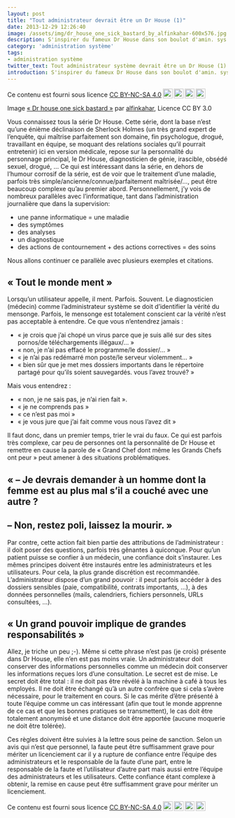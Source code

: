 ```yaml
---
layout: post
title: "Tout administrateur devrait être un Dr House (1)"
date: 2013-12-29 12:26:40
image: /assets/img/dr_house_one_sick_bastard_by_alfinkahar-600x576.jpg
description: S'inspirer du fameux Dr House dans son boulot d'amin. sys.
category: 'administration système'
tags:
- administration système
twitter_text: Tout administrateur système devrait être un Dr House (1)
introduction: S'inspirer du fameux Dr House dans son boulot d'amin. sys.
---
```


Ce contenu est fourni sous licence [CC BY-NC-SA 4.0](https://creativecommons.org/licenses/by-nc-sa/4.0/deed.fr)<img style="height:22px!important;margin-left:3px;vertical-align:text-bottom;" src="https://mirrors.creativecommons.org/presskit/icons/cc.svg?ref=chooser-v1"><img style="height:22px!important;margin-left:3px;vertical-align:text-bottom;" src="https://mirrors.creativecommons.org/presskit/icons/by.svg?ref=chooser-v1"><img style="height:22px!important;margin-left:3px;vertical-align:text-bottom;" src="https://mirrors.creativecommons.org/presskit/icons/nc.svg?ref=chooser-v1"><img style="height:22px!important;margin-left:3px;vertical-align:text-bottom;" src="https://mirrors.creativecommons.org/presskit/icons/sa.svg?ref=chooser-v1">

Image [« Dr house one sick bastard »](http://alfinkahar.deviantart.com/art/dr-house-one-sick-bastard-152264790) par [alfinkahar](http://alfinkahar.deviantart.com/), Licence CC BY 3.0

Vous connaissez tous la série Dr House. Cette série, dont la base n’est qu’une énième déclinaison de Sherlock Holmes (un très grand expert de l’enquête, qui maîtrise parfaitement son domaine, fin psychologue, drogué, travaillant en équipe, se moquant des relations sociales qu’il pourrait entretenir) ici en version médicale, repose sur la personnalité du personnage principal, le Dr House, diagnosticien de génie, irascible, obsédé sexuel, drogué, … Ce qui est intéressant dans la série, en dehors de l’humour corrosif de la série, est de voir que le traitement d’une maladie, parfois très simple/ancienne/connue/parfaitement maîtrisée/…, peut être beaucoup complexe qu’au premier abord. Personnellement, j’y vois de nombreux parallèles avec l’informatique, tant dans l’administration journalière que dans la supervision:

* une panne informatique = une maladie
* des symptômes
* des analyses
* un diagnostique
* des actions de contournement + des actions correctives = des soins

Nous allons continuer ce parallèle avec plusieurs exemples et citations.

## « Tout le monde ment »

Lorsqu’un utilisateur appelle, il ment. Parfois. Souvent. Le diagnosticien (médecin) comme l’administrateur système se doit d’identifier la vérité du mensonge. Parfois, le mensonge est totalement conscient car la vérité n’est pas acceptable à entendre. Ce que vous n’entendrez jamais :

* « je crois que j’ai chopé un virus parce que je suis allé sur des sites pornos/de téléchargements illégaux/… »
* « non, je n’ai pas effacé le programme/le dossier/… »
* « je n’ai pas redémarré mon poste/le serveur violemment… »
* « bien sûr que je met mes dossiers importants dans le répertoire partagé pour qu’ils soient sauvegardés. vous l’avez trouvé? »

Mais vous entendrez :

* « non, je ne sais pas, je n’ai rien fait ».
* « je ne comprends pas »
* « ce n’est pas moi »
* « je vous jure que j’ai fait comme vous nous l’avez dit »

Il faut donc, dans un premier temps, trier le vrai du faux. Ce qui est parfois très complexe, car peu de personnes ont la personnalité de Dr House et remettre en cause la parole de « Grand Chef dont même les Grands Chefs ont peur » peut amener à des situations problématiques.

## « – Je devrais demander à un homme dont la femme est au plus mal s’il a couché avec une autre ?
## – Non, restez poli, laissez la mourir. »

Par contre, cette action fait bien partie des attributions de l’administrateur : il doit poser des questions, parfois très gênantes à quiconque. Pour qu’un patient puisse se confier à un médecin, une confiance doit s’instaurer. Les mêmes principes doivent être instaurés entre les administrateurs et les utilisateurs. Pour cela, la plus grande discrétion est recommandée. L’administrateur dispose d’un grand pouvoir : il peut parfois accéder à des dossiers sensibles (paie, compatibilité, contrats importants, …), à des données personnelles (mails, calendriers, fichiers personnels, URLs consultées, …).

## « Un grand pouvoir implique de grandes responsabilités »

Allez, je triche un peu ;-). Même si cette phrase n’est pas (je crois) présente dans Dr House, elle n’en est pas moins vraie. Un administrateur doit conserver des informations personnelles comme un médecin doit conserver les informations reçues lors d’une consultation. Le secret est de mise. Le secret doit être total : il ne doit pas être révélé à la machine à café à tous les employés. Il ne doit être échangé qu’à un autre confrère que si cela s’avère nécessaire, pour le traitement en cours. Si le cas mérite d’être présenté à toute l’équipe comme un cas intéressant (afin que tout le monde apprenne de ce cas et que les bonnes pratiques se transmettent), le cas doit être totalement anonymisé et une distance doit être apportée (aucune moquerie ne doit être tolérée).

Ces règles doivent être suivies à la lettre sous peine de sanction. Selon un avis qui n’est que personnel, la faute peut être suffisamment grave pour mériter un licenciement car il y a rupture de confiance entre l’équipe des administrateurs et le responsable de la faute d’une part, entre le responsable de la faute et l’utilisateur d’autre part mais aussi entre l’équipe des administrateurs et les utilisateurs. Cette confiance étant complexe à obtenir, la remise en cause peut être suffisamment grave pour mériter un licenciement.

Ce contenu est fourni sous licence [CC BY-NC-SA 4.0](https://creativecommons.org/licenses/by-nc-sa/4.0/deed.fr)<img style="height:22px!important;margin-left:3px;vertical-align:text-bottom;" src="https://mirrors.creativecommons.org/presskit/icons/cc.svg?ref=chooser-v1"><img style="height:22px!important;margin-left:3px;vertical-align:text-bottom;" src="https://mirrors.creativecommons.org/presskit/icons/by.svg?ref=chooser-v1"><img style="height:22px!important;margin-left:3px;vertical-align:text-bottom;" src="https://mirrors.creativecommons.org/presskit/icons/nc.svg?ref=chooser-v1"><img style="height:22px!important;margin-left:3px;vertical-align:text-bottom;" src="https://mirrors.creativecommons.org/presskit/icons/sa.svg?ref=chooser-v1">
